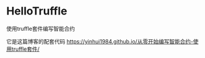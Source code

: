 # HelloTruffle
使用truffle套件编写智能合约


它是这篇博客的配套代码
https://yinhui1984.github.io/从零开始编写智能合约-使用truffle套件/


